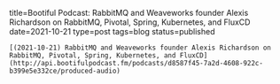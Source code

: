 
title=Bootiful Podcast: RabbitMQ and Weaveworks founder Alexis Richardson on RabbitMQ, Pivotal, Spring, Kubernetes, and FluxCD
date=2021-10-21
type=post
tags=blog
status=published
~~~~~~
[(2021-10-21) RabbitMQ and Weaveworks founder Alexis Richardson on RabbitMQ, Pivotal, Spring, Kubernetes, and FluxCD](http://api.bootifulpodcast.fm/podcasts/d8587f45-7a2d-4608-922c-b399e5e332ce/produced-audio) 
            